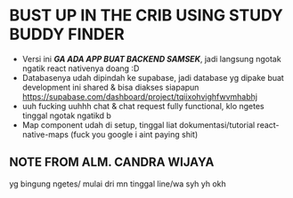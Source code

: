 # BUST UP IN THE CRIB USING STUDY BUDDY FINDER
- Versi ini ***GA ADA APP BUAT BACKEND SAMSEK***, jadi langsung ngotak ngatik react nativenya doang :D
- Databasenya udah dipindah ke supabase, jadi database yg dipake buat development ini shared & bisa diakses siapapun https://supabase.com/dashboard/project/tqiixohvighfwvmhabhj
- uuh fucking uuhhh chat & chat request fully functional, klo ngetes tinggal ngotak ngatikd b
- Map component udah di setup, tinggal liat dokumentasi/tutorial react-native-maps (fuck you google i aint paying shit)

## NOTE FROM ALM. CANDRA WIJAYA
yg bingung ngetes/ mulai dri mn tinggal line/wa syh yh okh
